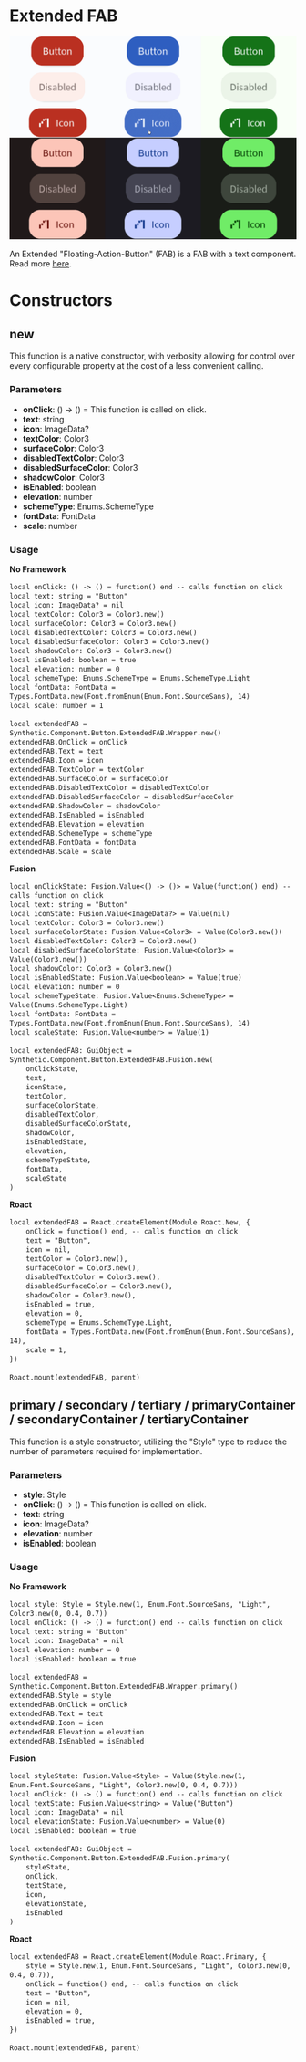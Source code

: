 # Extended FAB

![Preview](preview.gif)

An Extended "Floating-Action-Button" (FAB) is a FAB with a text component. Read more [here](https://m3.material.io/components/floating-action-button/overview).
# Constructors


## new
This function is a native constructor, with verbosity allowing for control over every configurable property at the cost of a less convenient calling.

### Parameters
- **onClick**: () -> () = This function is called on click.
- **text**: string
- **icon**: ImageData?
- **textColor**: Color3
- **surfaceColor**: Color3
- **disabledTextColor**: Color3
- **disabledSurfaceColor**: Color3
- **shadowColor**: Color3
- **isEnabled**: boolean
- **elevation**: number
- **schemeType**: Enums.SchemeType
- **fontData**: FontData
- **scale**: number


### Usage

**No Framework**
```luau
local onClick: () -> () = function() end -- calls function on click
local text: string = "Button"
local icon: ImageData? = nil
local textColor: Color3 = Color3.new()
local surfaceColor: Color3 = Color3.new()
local disabledTextColor: Color3 = Color3.new()
local disabledSurfaceColor: Color3 = Color3.new()
local shadowColor: Color3 = Color3.new()
local isEnabled: boolean = true
local elevation: number = 0
local schemeType: Enums.SchemeType = Enums.SchemeType.Light
local fontData: FontData = Types.FontData.new(Font.fromEnum(Enum.Font.SourceSans), 14)
local scale: number = 1

local extendedFAB = Synthetic.Component.Button.ExtendedFAB.Wrapper.new()
extendedFAB.OnClick = onClick
extendedFAB.Text = text
extendedFAB.Icon = icon
extendedFAB.TextColor = textColor
extendedFAB.SurfaceColor = surfaceColor
extendedFAB.DisabledTextColor = disabledTextColor
extendedFAB.DisabledSurfaceColor = disabledSurfaceColor
extendedFAB.ShadowColor = shadowColor
extendedFAB.IsEnabled = isEnabled
extendedFAB.Elevation = elevation
extendedFAB.SchemeType = schemeType
extendedFAB.FontData = fontData
extendedFAB.Scale = scale
```

**Fusion**
```luau
local onClickState: Fusion.Value<() -> ()> = Value(function() end) -- calls function on click
local text: string = "Button"
local iconState: Fusion.Value<ImageData?> = Value(nil)
local textColor: Color3 = Color3.new()
local surfaceColorState: Fusion.Value<Color3> = Value(Color3.new())
local disabledTextColor: Color3 = Color3.new()
local disabledSurfaceColorState: Fusion.Value<Color3> = Value(Color3.new())
local shadowColor: Color3 = Color3.new()
local isEnabledState: Fusion.Value<boolean> = Value(true)
local elevation: number = 0
local schemeTypeState: Fusion.Value<Enums.SchemeType> = Value(Enums.SchemeType.Light)
local fontData: FontData = Types.FontData.new(Font.fromEnum(Enum.Font.SourceSans), 14)
local scaleState: Fusion.Value<number> = Value(1)

local extendedFAB: GuiObject = Synthetic.Component.Button.ExtendedFAB.Fusion.new(
	onClickState,
	text,
	iconState,
	textColor,
	surfaceColorState,
	disabledTextColor,
	disabledSurfaceColorState,
	shadowColor,
	isEnabledState,
	elevation,
	schemeTypeState,
	fontData,
	scaleState
)
```

**Roact**
```luau
local extendedFAB = Roact.createElement(Module.Roact.New, {
	onClick = function() end, -- calls function on click
	text = "Button",
	icon = nil,
	textColor = Color3.new(),
	surfaceColor = Color3.new(),
	disabledTextColor = Color3.new(),
	disabledSurfaceColor = Color3.new(),
	shadowColor = Color3.new(),
	isEnabled = true,
	elevation = 0,
	schemeType = Enums.SchemeType.Light,
	fontData = Types.FontData.new(Font.fromEnum(Enum.Font.SourceSans), 14),
	scale = 1,
})

Roact.mount(extendedFAB, parent)
```
## primary / secondary / tertiary / primaryContainer / secondaryContainer / tertiaryContainer
This function is a style constructor, utilizing the "Style" type to reduce the number of parameters required for implementation.

### Parameters
- **style**: Style
- **onClick**: () -> () = This function is called on click.
- **text**: string
- **icon**: ImageData?
- **elevation**: number
- **isEnabled**: boolean


### Usage

**No Framework**
```luau
local style: Style = Style.new(1, Enum.Font.SourceSans, "Light", Color3.new(0, 0.4, 0.7))
local onClick: () -> () = function() end -- calls function on click
local text: string = "Button"
local icon: ImageData? = nil
local elevation: number = 0
local isEnabled: boolean = true

local extendedFAB = Synthetic.Component.Button.ExtendedFAB.Wrapper.primary()
extendedFAB.Style = style
extendedFAB.OnClick = onClick
extendedFAB.Text = text
extendedFAB.Icon = icon
extendedFAB.Elevation = elevation
extendedFAB.IsEnabled = isEnabled
```

**Fusion**
```luau
local styleState: Fusion.Value<Style> = Value(Style.new(1, Enum.Font.SourceSans, "Light", Color3.new(0, 0.4, 0.7)))
local onClick: () -> () = function() end -- calls function on click
local textState: Fusion.Value<string> = Value("Button")
local icon: ImageData? = nil
local elevationState: Fusion.Value<number> = Value(0)
local isEnabled: boolean = true

local extendedFAB: GuiObject = Synthetic.Component.Button.ExtendedFAB.Fusion.primary(
	styleState,
	onClick,
	textState,
	icon,
	elevationState,
	isEnabled
)
```

**Roact**
```luau
local extendedFAB = Roact.createElement(Module.Roact.Primary, {
	style = Style.new(1, Enum.Font.SourceSans, "Light", Color3.new(0, 0.4, 0.7)),
	onClick = function() end, -- calls function on click
	text = "Button",
	icon = nil,
	elevation = 0,
	isEnabled = true,
})

Roact.mount(extendedFAB, parent)
```